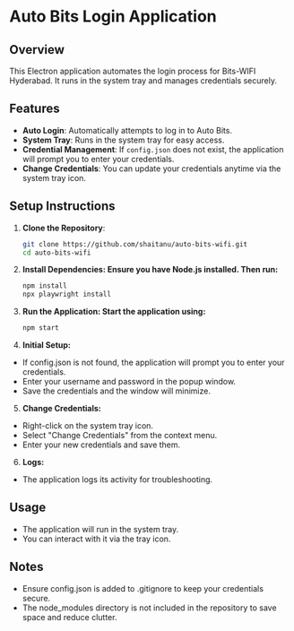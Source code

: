 # Auto Bits Login Application

## Overview

This Electron application automates the login process for Bits-WIFI Hyderabad. It runs in the system tray and manages credentials securely.

## Features

- **Auto Login**: Automatically attempts to log in to Auto Bits.
- **System Tray**: Runs in the system tray for easy access.
- **Credential Management**: If `config.json` does not exist, the application will prompt you to enter your credentials.
- **Change Credentials**: You can update your credentials anytime via the system tray icon.

## Setup Instructions

1. **Clone the Repository**:

   ```bash
   git clone https://github.com/shaitanu/auto-bits-wifi.git
   cd auto-bits-wifi
   ```

2. **Install Dependencies: Ensure you have Node.js installed. Then run:**

   ```bash
   npm install
   npx playwright install
   ```

3. **Run the Application: Start the application using:**

   ```bash
   npm start
   ```

4. **Initial Setup:**

- If config.json is not found, the application will prompt you to enter your credentials.
- Enter your username and password in the popup window.
- Save the credentials and the window will minimize.

5. **Change Credentials:**

- Right-click on the system tray icon.
- Select "Change Credentials" from the context menu.
- Enter your new credentials and save them.

6. **Logs:**

- The application logs its activity for troubleshooting.

## Usage

- The application will run in the system tray.
- You can interact with it via the tray icon.

## Notes

- Ensure config.json is added to .gitignore to keep your credentials secure.
- The node_modules directory is not included in the repository to save space and reduce clutter.
